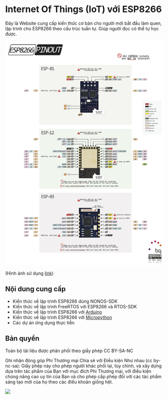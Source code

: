 # Internet Of Things (IoT) với ESP8266

Đây là Website cung cấp kiến thức cơ bản cho người mới bắt đầu làm quen, lập trình cho ESP8266 theo cấu trúc tuần tự. Giúp người đọc có thể tự học được.

![Pinout](./introduction/images/ESP_Pinout_01_big.png)

(Hình ảnh sử dụng [link](http://www.pighixxx.com/test/2015/09/esp8266-pinout))
## Nội dung cung cấp

- Kiến thức về lập trình ESP8266 dùng NONOS-SDK
- Kiến thức về lập trình FreeRTOS với ESP8266 và RTOS-SDK
- Kiến thức về lập trình ESP8266 với [Arduino](https://www.arduino.cc/) 
- Kiến thức về lập trình ESP8266 với [Micropython](https://micropython.org)
- Các dự án ứng dụng thực tiễn

## Bản quyền

Toàn bộ tài liệu được phân phối theo giấy phép CC BY-SA-NC

Ghi nhận đóng góp Phi Thương mại Chia sẻ với Điều kiện Như nhau (cc by-nc-sa):
Giấy phép này cho phép người khác phối lại, tùy chỉnh, và xây dựng dựa trên tác phẩm của Bạn với mục đích Phi Thương mại, với điều kiện chúng nâng cao uy tín của Bạn và cho phép cấp phép đối với các tác phẩm sáng tạo mới của họ theo các điều khoản giống hệt.

![](https://mirrors.creativecommons.org/presskit/buttons/88x31/svg/by-nc-sa.eu.svg)


